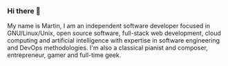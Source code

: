 ### Hi there 👋

My name is Martin, I am an independent software developer focused in GNU/Linux/Unix, open source software, full-stack web development, cloud computing and artificial intelligence with expertise in software engineering and DevOps methodologies. I'm also a classical pianist and composer, entrepreneur, gamer and full-time geek.
